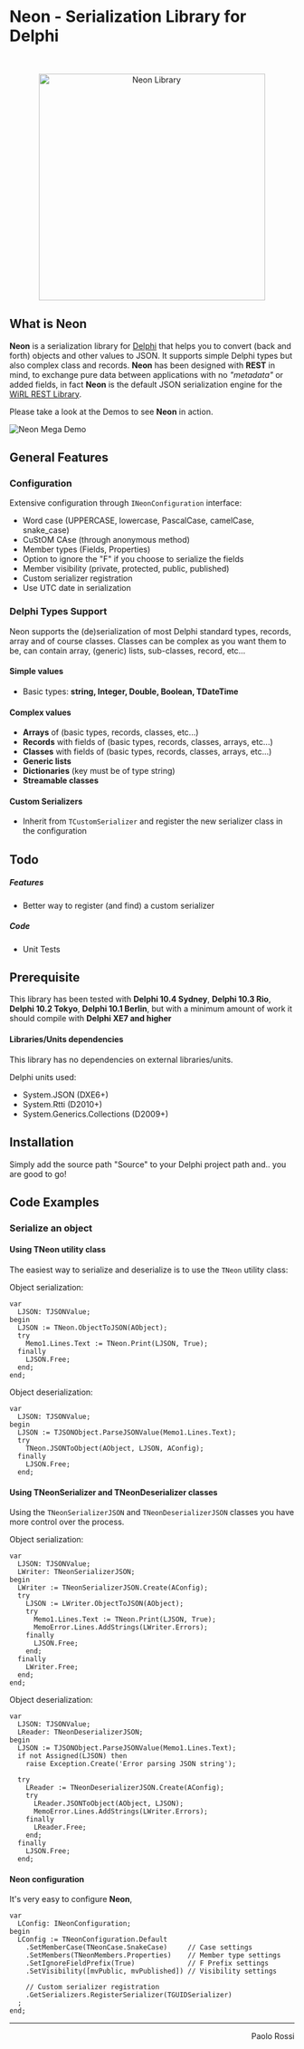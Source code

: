 # Neon - Serialization Library for Delphi

<br />

<p align="center">
  <a href="http://blog.paolorossi.net/">
    <img src="https://user-images.githubusercontent.com/4686497/54478586-175c9500-4814-11e9-98c3-09b9aca9ad66.png" alt="Neon Library" width="400" />
  </a>
</p>

## What is Neon

**Neon** is a serialization library for [Delphi](https://www.embarcadero.com/products/delphi) that helps you to convert (back and forth) objects and other values to JSON. It supports simple Delphi types but also complex class and records. **Neon** has been designed with **REST** in mind, to exchange pure data between applications with no *"metadata"* or added fields, in fact **Neon** is the default JSON serialization engine for the [WiRL REST Library](https://github.com/delphi-blocks/WiRL).

Please take a look at the Demos to see **Neon** in action.

![Neon Mega Demo](https://user-images.githubusercontent.com/4686497/103461978-64c83000-4d22-11eb-85c5-1a829b4ec0c0.png)

## General Features

### Configuration

Extensive configuration through `INeonConfiguration` interface:
- Word case (UPPERCASE, lowercase, PascalCase, camelCase, snake_case)
- CuStOM CAse (through anonymous method)
- Member types (Fields, Properties)
- Option to ignore the "F" if you choose to serialize the fields
- Member visibility (private, protected, public, published)
- Custom serializer registration
- Use UTC date in serialization

### Delphi Types Support

Neon supports the (de)serialization of most Delphi standard types, records, array and of course classes. Classes can be complex as you want them to be, can contain array, (generic) lists, sub-classes, record, etc...


#### Simple values
- Basic types: **string, Integer, Double, Boolean, TDateTime**

#### Complex values
- **Arrays** of (basic types, records, classes, etc...)
- **Records** with fields of (basic types, records, classes, arrays, etc...)
- **Classes** with fields of (basic types, records, classes, arrays, etc...)
- **Generic lists**
- **Dictionaries** (key must be of type string)
- **Streamable classes**

#### Custom Serializers
- Inherit from `TCustomSerializer` and register the new serializer class in the configuration


## Todo

##### Features
- Better way to register (and find) a custom serializer

##### Code
- Unit Tests

## Prerequisite
This library has been tested with **Delphi 10.4 Sydney**, **Delphi 10.3 Rio**, **Delphi 10.2 Tokyo**, **Delphi 10.1 Berlin**, but with a minimum amount of work it should compile with **Delphi XE7 and higher**

#### Libraries/Units dependencies
This library has no dependencies on external libraries/units.

Delphi units used:
- System.JSON (DXE6+)
- System.Rtti (D2010+)
- System.Generics.Collections (D2009+)

## Installation
Simply add the source path "Source" to your Delphi project path and.. you are good to go!

## Code Examples

### Serialize an object

#### Using TNeon utility class
The easiest way to serialize and deserialize is to use the `TNeon` utility class:

Object serialization:
```delphi
var
  LJSON: TJSONValue;
begin
  LJSON := TNeon.ObjectToJSON(AObject);
  try
    Memo1.Lines.Text := TNeon.Print(LJSON, True);
  finally
    LJSON.Free;
  end;
end;
```

Object deserialization:
```delphi
var
  LJSON: TJSONValue;
begin
  LJSON := TJSONObject.ParseJSONValue(Memo1.Lines.Text);
  try
    TNeon.JSONToObject(AObject, LJSON, AConfig);
  finally
    LJSON.Free;
  end;
```

#### Using TNeonSerializer and TNeonDeserializer classes
Using the `TNeonSerializerJSON` and `TNeonDeserializerJSON` classes you have more control over the process.

Object serialization:
```delphi
var
  LJSON: TJSONValue;
  LWriter: TNeonSerializerJSON;
begin
  LWriter := TNeonSerializerJSON.Create(AConfig);
  try
    LJSON := LWriter.ObjectToJSON(AObject);
    try
      Memo1.Lines.Text := TNeon.Print(LJSON, True);
      MemoError.Lines.AddStrings(LWriter.Errors);
    finally
      LJSON.Free;
    end;
  finally
    LWriter.Free;
  end;
end;
```

Object deserialization:
```delphi
var
  LJSON: TJSONValue;
  LReader: TNeonDeserializerJSON;
begin
  LJSON := TJSONObject.ParseJSONValue(Memo1.Lines.Text);
  if not Assigned(LJSON) then
    raise Exception.Create('Error parsing JSON string');

  try
    LReader := TNeonDeserializerJSON.Create(AConfig);
    try
      LReader.JSONToObject(AObject, LJSON);
      MemoError.Lines.AddStrings(LWriter.Errors);
    finally
      LReader.Free;
    end;
  finally
    LJSON.Free;
  end;
```



#### Neon configuration
It's very easy to configure **Neon**, 

```delphi
var
  LConfig: INeonConfiguration;
begin
  LConfig := TNeonConfiguration.Default
    .SetMemberCase(TNeonCase.SnakeCase)     // Case settings
    .SetMembers(TNeonMembers.Properties)    // Member type settings
    .SetIgnoreFieldPrefix(True)             // F Prefix settings
    .SetVisibility([mvPublic, mvPublished]) // Visibility settings

    // Custom serializer registration
    .GetSerializers.RegisterSerializer(TGUIDSerializer)
  ;
end;
```


<hr />
<div style="text-align:right">Paolo Rossi</div>
